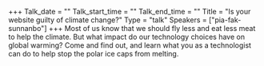 +++
Talk_date = ""
Talk_start_time = ""
Talk_end_time = ""
Title = "Is your website guilty of climate change?"
Type = "talk"
Speakers = ["pia-fak-sunnanbo"]
+++
Most of us know that we should fly less and eat less meat to help the climate. But what impact do our technology choices have on global warming? Come and find out, and learn what you as a technologist can do to help stop the polar ice caps from melting.
